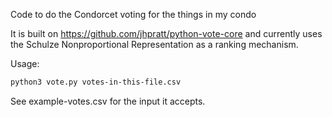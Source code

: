Code to do the Condorcet voting for the things in my condo

It is built on https://github.com/jhpratt/python-vote-core and currently uses the Schulze Nonproportional Representation
as a ranking mechanism.

Usage:
```bash
python3 vote.py votes-in-this-file.csv
```

See example-votes.csv for the input it accepts.
